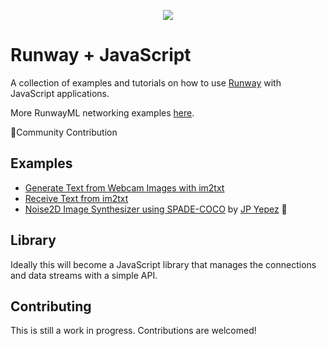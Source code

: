<p align="center">
  <img src="./assets/cover_runway_javascript_github.jpg">
</p>

# Runway + JavaScript

A collection of examples and tutorials on how to use [Runway](https://runwayml.com/) with JavaScript applications.

More RunwayML networking examples [here](https://learn.runwayml.com/#/networking/examples).

🎉Community Contribution

## Examples
- [Generate Text from Webcam Images with im2txt](/im2txt/sendWebcam)
- [Receive Text from im2txt](/im2txt/receivesOnly)
- [Noise2D Image Synthesizer using SPADE-COCO](/SPADE-COCO/Noise2DSynth) by [JP Yepez](https://www.jpyepez.com) 🎉 

## Library

Ideally this will become a JavaScript library that manages the connections and data streams with a simple API. 

## Contributing

This is still a work in progress. Contributions are welcomed!

